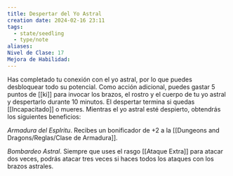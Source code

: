 ```yaml
---
title: Despertar del Yo Astral
creation date: 2024-02-16 23:11
tags:
  - state/seedling
  - type/note
aliases: 
Nivel de Clase: 17
Mejora de Habilidad:
---
```

Has completado tu conexión con el yo astral, por lo que puedes desbloquear todo su potencial.
Como acción adicional, puedes gastar 5 puntos de [[ki]] para invocar los brazos, el rostro y el cuerpo de tu yo astral y despertarlo durante 10 minutos. El despertar termina si quedas [[Incapacitado]] o mueres. Mientras el yo astral esté despierto, obtendrás los siguientes beneficios:

*Armadura del Esplritu*. Recibes un bonificador de +2 a la [[Dungeons and Dragons/Reglas/Clase de Armadura]].

*Bombardeo Astral*. Siempre que uses el rasgo [[Ataque Extra]] para atacar dos veces, podrás atacar tres veces si haces todos los ataques con los brazos astrales.




